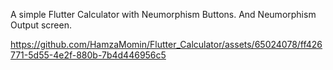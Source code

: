 A simple Flutter Calculator with Neumorphism Buttons. And Neumorphism Output screen.


https://github.com/HamzaMomin/Flutter_Calculator/assets/65024078/ff426771-5d55-4e2f-880b-7b4d446956c5

